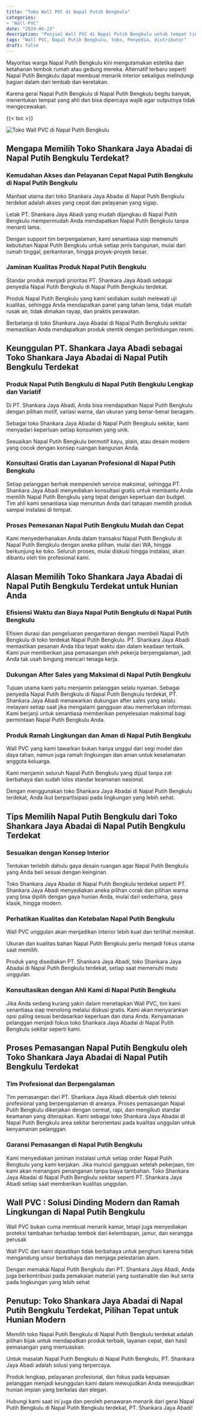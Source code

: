 ```yaml
---
title: "Toko Wall PVC di Napal Putih Bengkulu"
categories: 
- "Wall-PVC"
date: "2024-06-23"
description: "Penjual Wall PVC di Napal Putih Bengkulu untuk tempat tinggal, kantor, dan toko. Panel terbaik, beragam motif, warna modern, dengan servis pemasangan oleh tenaga ahli profesional serta jaminan resmi!|Servis penyediaan Wall PVC di Napal Putih Bengkulu bagi kebutuhan tempat tinggal, perkantoran, maupun ritel, dengan material terbaik dan pemasangan oleh teknisi ahli dan kepastian resmi.|Solusi Wall PVC di Napal Putih Bengkulu yang terpercaya untuk rumah, kantor, serta ritel, dengan material berkualitas dan pemasangan ditangani oleh tim berpengalaman serta jaminan resmi.|Penjualan Wall PVC di Napal Putih Bengkulu bagi hunian, perkantoran, dan ritel, dengan produk berkualitas dan penempatan ditangani oleh tenaga ahli berpengalaman, disertai beserta jaminan resmi.}"
tags: "Wall PVC, Napal Putih Bengkulu, toko, Penyedia, distributor"
draft: false
---
```


Mayoritas warga Napal Putih Bengkulu kini mengutamakan estetika dan ketahanan tembok rumah atau gedung mereka. Alternatif terbaru seperti Napal Putih Bengkulu dapat membuat menarik interior sekaligus melindungi bagian dalam dari lembab dan keretakan.

Karena gerai Napal Putih Bengkulu di Napal Putih Bengkulu begitu banyak, menentukan tempat yang ahli dan bisa dipercaya wajib agar outputnya tidak mengecewakan.

{{< toc >}}

![Toko Wall PVC di Napal Putih Bengkulu](/images/Wall-PVC/Toko-Wall-PVC-di-Napal-Putih-Bengkulu.png)


## Mengapa Memilih Toko Shankara Jaya Abadai di Napal Putih Bengkulu Terdekat?

### Kemudahan Akses dan Pelayanan Cepat Napal Putih Bengkulu di Napal Putih Bengkulu

Manfaat utama dari toko Shankara Jaya Abadai di Napal Putih Bengkulu terdekat adalah akses yang cepat dan pelayanan yang sigap.

Letak PT. Shankara Jaya Abadi yang mudah dijangkau di Napal Putih Bengkulu mempermudah Anda mendapatkan Napal Putih Bengkulu tanpa menanti lama.

Dengan support tim berpengalaman, kami senantiasa siap memenuhi kebutuhan Napal Putih Bengkulu untuk setiap jenis bangunan, mulai dari rumah tinggal, perkantoran, hingga proyek-proyek besar.

### Jaminan Kualitas Produk Napal Putih Bengkulu

Standar produk menjadi prioritas PT. Shankara Jaya Abadi sebagai penyedia Napal Putih Bengkulu di Napal Putih Bengkulu terdekat.

Produk Napal Putih Bengkulu yang kami sediakan sudah melewati uji kualitas, sehingga Anda mendapatkan panel yang tahan lama, tidak mudah rusak air, tidak dimakan rayap, dan praktis perawatan.

Berbelanja di toko Shankara Jaya Abadai di Napal Putih Bengkulu sekitar memastikan Anda mendapatkan produk otentik dengan perlindungan resmi.

## Keunggulan PT. Shankara Jaya Abadi sebagai Toko Shankara Jaya Abadai di Napal Putih Bengkulu Terdekat

### Produk Napal Putih Bengkulu di Napal Putih Bengkulu Lengkap dan Variatif

Di PT. Shankara Jaya Abadi, Anda bisa mendapatkan Napal Putih Bengkulu dengan pilihan motif, variasi warna, dan ukuran yang benar-benar beragam.

Sebagai toko Shankara Jaya Abadai di Napal Putih Bengkulu sekitar, kami menyadari keperluan setiap konsumen yang unik.

Sesuaikan Napal Putih Bengkulu bermotif kayu, plain, atau desain modern yang cocok dengan konsep ruangan bangunan Anda.

### Konsultasi Gratis dan Layanan Profesional di Napal Putih Bengkulu

Setiap pelanggan berhak memperoleh service maksimal, sehingga PT. Shankara Jaya Abadi menyediakan konsultasi gratis untuk membantu Anda memilih Napal Putih Bengkulu yang tepat dengan keperluan dan budget. Tim ahli kami senantiasa siap menuntun Anda dari tahapan memilih produk sampai instalasi di tempat.

### Proses Pemesanan Napal Putih Bengkulu Mudah dan Cepat

Kami menyederhanakan Anda dalam transaksi Napal Putih Bengkulu di Napal Putih Bengkulu dengan aneka pilihan, mulai dari WA, hingga berkunjung ke toko. Seluruh proses, mulai diskusi hingga instalasi, akan dibantu oleh tim profesional kami.

## Alasan Memilih Toko Shankara Jaya Abadai di Napal Putih Bengkulu Terdekat untuk Hunian Anda

### Efisiensi Waktu dan Biaya Napal Putih Bengkulu di Napal Putih Bengkulu

Efisien durasi dan pengeluaran pengantaran dengan membeli Napal Putih Bengkulu di toko terdekat Napal Putih Bengkulu. PT. Shankara Jaya Abadi memastikan pesanan Anda tiba tepat waktu dan dalam keadaan terbaik. Kami pun memberikan jasa pemasangan oleh pekerja berpengalaman, jadi Anda tak usah bingung mencari tenaga kerja.

### Dukungan After Sales yang Maksimal di Napal Putih Bengkulu

Tujuan utama kami yaitu menjamin pelanggan selalu nyaman. Sebagai penyedia Napal Putih Bengkulu di Napal Putih Bengkulu terdekat, PT. Shankara Jaya Abadi menawarkan dukungan after sales yang selalu melayani setiap saat jika mengalami gangguan atau memerlukan informasi. Kami berjanji untuk senantiasa memberikan penyelesaian maksimal bagi permintaan Napal Putih Bengkulu Anda.

### Produk Ramah Lingkungan dan Aman di Napal Putih Bengkulu

 Wall PVC  yang kami tawarkan bukan hanya unggul dari segi model dan daya tahan, namun juga ramah lingkungan dan aman untuk keselamatan anggota keluarga.

Kami menjamin seluruh Napal Putih Bengkulu yang dijual tanpa zat berbahaya dan sudah lolos standar keamanan nasional.

Dengan menggunakan toko Shankara Jaya Abadai di Napal Putih Bengkulu terdekat, Anda ikut berpartisipasi pada lingkungan yang lebih sehat.

## Tips Memilih Napal Putih Bengkulu dari Toko Shankara Jaya Abadai di Napal Putih Bengkulu Terdekat

### Sesuaikan dengan Konsep Interior 

Tentukan terlebih dahulu gaya desain ruangan agar Napal Putih Bengkulu yang Anda beli sesuai dengan keinginan.

Toko Shankara Jaya Abadai di Napal Putih Bengkulu terdekat seperti PT. Shankara Jaya Abadi menyediakan aneka pilihan corak dan pilihan warna yang bisa dipilih dengan gaya hunian Anda, mulai dari sederhana, gaya klasik, hingga modern.

### Perhatikan Kualitas dan Ketebalan Napal Putih Bengkulu

 Wall PVC  unggulan akan menjadikan interior lebih kuat dan terlihat memikat.

Ukuran dan kualitas bahan Napal Putih Bengkulu perlu menjadi fokus utama saat memilih.

Produk yang disediakan PT. Shankara Jaya Abadi, toko Shankara Jaya Abadai di Napal Putih Bengkulu terdekat, setiap saat memenuhi mutu unggulan.

### Konsultasikan dengan Ahli Kami di Napal Putih Bengkulu

Jika Anda sedang kurang yakin dalam menetapkan Wall PVC, tim kami senantiasa siap menolong melalui diskusi gratis. Kami akan menyarankan opsi paling sesuai berdasarkan keperluan dan dana Anda. Kenyamanan pelanggan menjadi fokus toko Shankara Jaya Abadai di Napal Putih Bengkulu sekitar seperti kami.

## Proses Pemasangan Napal Putih Bengkulu oleh Toko Shankara Jaya Abadai di Napal Putih Bengkulu Terdekat

### Tim Profesional dan Berpengalaman

Tim pemasangan dari PT. Shankara Jaya Abadi dibentuk oleh teknisi profesional yang berpengalaman di areanya. Proses pemasangan Napal Putih Bengkulu dikerjakan dengan cermat, rapi, dan mengikuti standar keamanan yang diterapkan. Kami sebagai toko Shankara Jaya Abadai di Napal Putih Bengkulu area sekitar berorientasi pada kualitas unggulan untuk kenyamanan pelanggan.

### Garansi Pemasangan di Napal Putih Bengkulu

Kami menyediakan jaminan instalasi untuk setiap order Napal Putih Bengkulu yang kami kerjakan. Jika muncul gangguan setelah pekerjaan, tim kami akan menangani penanganan tanpa biaya tambahan. Toko Shankara Jaya Abadai di Napal Putih Bengkulu sekitar seperti PT. Shankara Jaya Abadi setiap saat memberikan kualitas unggulan.

##  Wall PVC : Solusi Dinding Modern dan Ramah Lingkungan di Napal Putih Bengkulu

 Wall PVC  bukan cuma membuat menarik kamar, tetapi juga menyediakan proteksi tambahan terhadap tembok dari kelembapan, jamur, dan serangga perusak

 Wall PVC  dari kami dipastikan tidak berbahaya untuk penghuni karena tidak mengandung unsur berbahaya dan menjaga pelestarian alam.

Dengan memakai Napal Putih Bengkulu dari PT. Shankara Jaya Abadi, Anda juga berkontribusi pada pemakaian material yang sustainable dan ikut serta pada lingkungan yang lebih sehat

## Penutup: Toko Shankara Jaya Abadai di Napal Putih Bengkulu Terdekat, Pilihan Tepat untuk Hunian Modern

Memilih toko Napal Putih Bengkulu di Napal Putih Bengkulu terdekat adalah pilihan bijak untuk mendapatkan produk terbaik, layanan cepat, dan hasil pemasangan yang memuaskan.

Untuk masalah Napal Putih Bengkulu di Napal Putih Bengkulu, PT. Shankara Jaya Abadi adalah solusi yang terpercaya.

Produk lengkap, pelayanan profesional, dan fokus pada kepuasan pelanggan menjadi keunggulan kami dalam mewujudkan Anda mewujudkan hunian impian yang berkelas dan elegan.

Hubungi kami saat ini juga dan peroleh penawaran menarik dari gerai Napal Putih Bengkulu di Napal Putih Bengkulu terdekat, PT. Shankara Jaya Abadi!